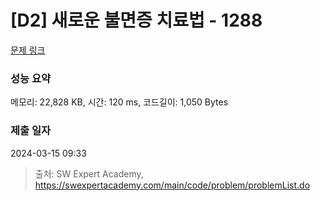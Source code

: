# [D2] 새로운 불면증 치료법 - 1288 

[문제 링크](https://swexpertacademy.com/main/code/problem/problemDetail.do?contestProbId=AV18_yw6I9MCFAZN) 

### 성능 요약

메모리: 22,828 KB, 시간: 120 ms, 코드길이: 1,050 Bytes

### 제출 일자

2024-03-15 09:33



> 출처: SW Expert Academy, https://swexpertacademy.com/main/code/problem/problemList.do